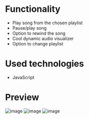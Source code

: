 # Functionality
- Play song from the chosen playlist
- Pause/play song
- Option to rewind the song
- Cool dynamic audio visualizer
- Option to change playlist

# Used technologies
-  JavaScript

# Preview
![image](https://github.com/AlexeyAbramovich/music-player/assets/74393859/eabdde4a-e9d8-4495-8e90-c16624c2fdb0)
![image](https://github.com/AlexeyAbramovich/music-player/assets/74393859/75bc1a6e-c4df-4b3a-87eb-a88b3133b7aa)
![image](https://github.com/AlexeyAbramovich/music-player/assets/74393859/8668e61f-f26f-4974-b039-3ef988bd5913)
